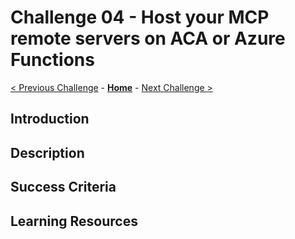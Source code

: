 # Challenge 04 - Host your MCP remote servers on ACA or Azure Functions

 [< Previous Challenge](./Challenge-03.md) - **[Home](../README.md)** - [Next Challenge >](./Challenge-05.md)
 
## Introduction

## Description

## Success Criteria
  
## Learning Resources